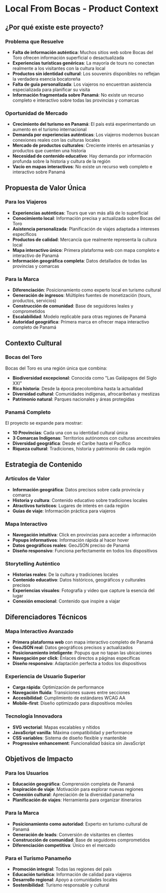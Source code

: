 # Local From Bocas - Product Context

## ¿Por qué existe este proyecto?

### Problema que Resuelve
- **Falta de información auténtica**: Muchos sitios web sobre Bocas del Toro ofrecen información superficial o desactualizada
- **Experiencias turísticas genéricas**: La mayoría de tours no conectan realmente a los visitantes con la cultura local
- **Productos sin identidad cultural**: Los souvenirs disponibles no reflejan la verdadera esencia bocatoreña
- **Falta de guía personalizada**: Los viajeros no encuentran asistencia especializada para planificar su visita
- **Información fragmentada sobre Panamá**: No existe un recurso completo e interactivo sobre todas las provincias y comarcas

### Oportunidad de Mercado
- **Crecimiento del turismo en Panamá**: El país está experimentando un aumento en el turismo internacional
- **Demanda por experiencias auténticas**: Los viajeros modernos buscan conexiones reales con las culturas locales
- **Mercado de productos culturales**: Creciente interés en artesanías y productos que cuenten una historia
- **Necesidad de contenido educativo**: Hay demanda por información profunda sobre la historia y cultura de la región
- **Vacío en mapas interactivos**: No existe un recurso web completo e interactivo sobre Panamá

## Propuesta de Valor Única

### Para los Viajeros
- **Experiencias auténticas**: Tours que van más allá de lo superficial
- **Conocimiento local**: Información precisa y actualizada sobre Bocas del Toro
- **Asistencia personalizada**: Planificación de viajes adaptada a intereses específicos
- **Productos de calidad**: Mercancía que realmente representa la cultura local
- **Mapa interactivo único**: Primera plataforma web con mapa completo e interactivo de Panamá
- **Información geográfica completa**: Datos detallados de todas las provincias y comarcas

### Para la Marca
- **Diferenciación**: Posicionamiento como experto local en turismo cultural
- **Generación de ingresos**: Múltiples fuentes de monetización (tours, productos, servicios)
- **Construcción de comunidad**: Base de seguidores leales y comprometidos
- **Escalabilidad**: Modelo replicable para otras regiones de Panamá
- **Autoridad geográfica**: Primera marca en ofrecer mapa interactivo completo de Panamá

## Contexto Cultural

### Bocas del Toro
Bocas del Toro es una región única que combina:
- **Biodiversidad excepcional**: Conocida como "Las Galápagos del Siglo XXI"
- **Rica historia**: Desde la época precolombina hasta la actualidad
- **Diversidad cultural**: Comunidades indígenas, afrocaribeñas y mestizas
- **Patrimonio natural**: Parques nacionales y áreas protegidas

### Panamá Completo
El proyecto se expande para mostrar:
- **10 Provincias**: Cada una con su identidad cultural única
- **3 Comarcas Indígenas**: Territorios autónomos con culturas ancestrales
- **Diversidad geográfica**: Desde el Caribe hasta el Pacífico
- **Riqueza cultural**: Tradiciones, historia y patrimonio de cada región

## Estrategia de Contenido

### Artículos de Valor
- **Información geográfica**: Datos precisos sobre cada provincia y comarca
- **Historia y cultura**: Contenido educativo sobre tradiciones locales
- **Atractivos turísticos**: Lugares de interés en cada región
- **Guías de viaje**: Información práctica para viajeros

### Mapa Interactivo
- **Navegación intuitiva**: Click en provincias para acceder a información
- **Popups informativos**: Información rápida al hacer hover
- **Datos geográficos reales**: GeoJSON preciso de Panamá
- **Diseño responsivo**: Funciona perfectamente en todos los dispositivos

### Storytelling Auténtico
- **Historias reales**: De la cultura y tradiciones locales
- **Contenido educativo**: Datos históricos, geográficos y culturales precisos
- **Experiencias visuales**: Fotografía y video que capture la esencia del lugar
- **Conexión emocional**: Contenido que inspire a viajar

## Diferenciadores Técnicos

### Mapa Interactivo Avanzado
- **Primera plataforma web** con mapa interactivo completo de Panamá
- **GeoJSON real**: Datos geográficos precisos y actualizados
- **Posicionamiento inteligente**: Popups que no tapan las ubicaciones
- **Navegación por click**: Enlaces directos a páginas específicas
- **Diseño responsivo**: Adaptación perfecta a todos los dispositivos

### Experiencia de Usuario Superior
- **Carga rápida**: Optimización de performance
- **Navegación fluida**: Transiciones suaves entre secciones
- **Accesibilidad**: Cumplimiento de estándares WCAG AA
- **Mobile-first**: Diseño optimizado para dispositivos móviles

### Tecnología Innovadora
- **SVG vectorial**: Mapas escalables y nítidos
- **JavaScript vanilla**: Máxima compatibilidad y performance
- **CSS variables**: Sistema de diseño flexible y mantenible
- **Progressive enhancement**: Funcionalidad básica sin JavaScript

## Objetivos de Impacto

### Para los Usuarios
- **Educación geográfica**: Comprensión completa de Panamá
- **Inspiración de viaje**: Motivación para explorar nuevas regiones
- **Conexión cultural**: Apreciación de la diversidad panameña
- **Planificación de viajes**: Herramienta para organizar itinerarios

### Para la Marca
- **Posicionamiento como autoridad**: Experto en turismo cultural de Panamá
- **Generación de leads**: Conversión de visitantes en clientes
- **Construcción de comunidad**: Base de seguidores comprometidos
- **Diferenciación competitiva**: Único en el mercado

### Para el Turismo Panameño
- **Promoción integral**: Todas las regiones del país
- **Educación turística**: Información de calidad para viajeros
- **Desarrollo regional**: Apoyo a comunidades locales
- **Sostenibilidad**: Turismo responsable y cultural